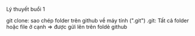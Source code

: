 Lý thuyết buổi 1

git clone: sao chép folder trên github về máy tính (".git")
.git: Tất cả folder hoặc file ở cạnh => được gửi lên trên foldẻ github
